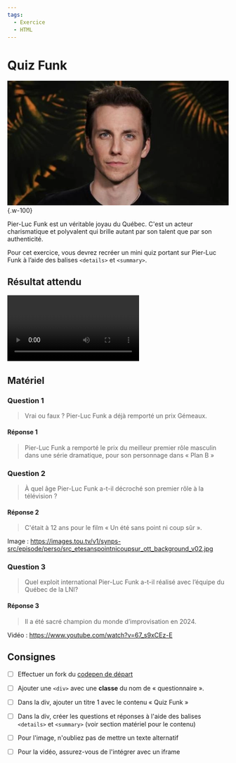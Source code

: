 ```yaml
---
tags: 
  - Exercice
  - HTML
---
```


# Quiz Funk

![](./funk.webp){.w-100}

Pier-Luc Funk est un véritable joyau du Québec. C'est un acteur charismatique et polyvalent qui brille autant par son talent que par son authenticité.

Pour cet exercice, vous devrez recréer un mini quiz portant sur Pier-Luc Funk à l’aide des balises `<details>` et `<summary>`.

## Résultat attendu

![type:video](resultat.mp4)

## Matériel

### Question 1

> Vrai ou faux ? Pier-Luc Funk a déjà remporté un prix Gémeaux.

#### Réponse 1

> Pier-Luc Funk a remporté le prix du meilleur premier rôle masculin dans une série dramatique, pour son personnage dans « Plan B »

### Question 2

> À quel âge Pier-Luc Funk a-t-il décroché son premier rôle à la télévision ?

#### Réponse 2

> C'était à 12 ans pour le film « Un été sans point ni coup sûr ».

Image : <https://images.tou.tv/v1/synps-src/episode/perso/src_etesanspointnicoupsur_ott_background_v02.jpg>

### Question 3

> Quel exploit international Pier-Luc Funk a-t-il réalisé avec l’équipe du Québec de la LNI?

#### Réponse 3

> Il a été sacré champion du monde d’improvisation en 2024.

Vidéo : <https://www.youtube.com/watch?v=67_s9xCEz-E>

## Consignes

- [ ] Effectuer un fork du [codepen de départ](https://codepen.io/tim-momo/pen/XJXbvKP?editors=1000)
- [ ] Ajouter une `<div>` avec une **classe** du nom de « questionnaire ».
- [ ] Dans la div, ajouter un titre 1 avec le contenu « Quiz Funk »
- [ ] Dans la div, créer les questions et réponses à l'aide des balises `<details>` et `<summary>` (voir section matériel pour le contenu)

- [ ] Pour l'image, n'oubliez pas de mettre un texte alternatif
- [ ] Pour la vidéo, assurez-vous de l'intégrer avec un iframe
